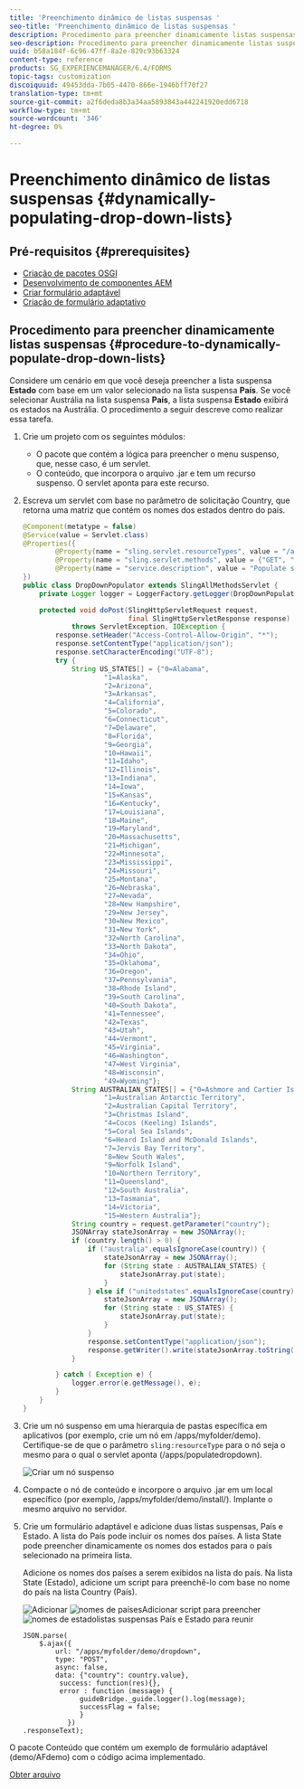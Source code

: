 ```yaml
---
title: 'Preenchimento dinâmico de listas suspensas '
seo-title: 'Preenchimento dinâmico de listas suspensas '
description: Procedimento para preencher dinamicamente listas suspensas com base em alguma lógica
seo-description: Procedimento para preencher dinamicamente listas suspensas com base em alguma lógica
uuid: b58a184f-6c96-47ff-8a2e-829c93b63324
content-type: reference
products: SG_EXPERIENCEMANAGER/6.4/FORMS
topic-tags: customization
discoiquuid: 49453dda-7b05-4470-866e-1946bff70f27
translation-type: tm+mt
source-git-commit: a2f6deda8b3a34aa5893843a442241920edd6718
workflow-type: tm+mt
source-wordcount: '346'
ht-degree: 0%

---
```



# Preenchimento dinâmico de listas suspensas {#dynamically-populating-drop-down-lists}

## Pré-requisitos {#prerequisites}

* [Criação de pacotes OSGI](https://helpx.adobe.com/experience-manager/using/creating-osgi-bundles-digital-marketing.html)
* [Desenvolvimento de componentes AEM](/help/sites-developing/components.md)
* [Criar formulário adaptável](/help/forms/using/creating-adaptive-form.md)
* [Criação de formulário adaptativo](/help/forms/using/introduction-forms-authoring.md)

## Procedimento para preencher dinamicamente listas suspensas {#procedure-to-dynamically-populate-drop-down-lists}

Considere um cenário em que você deseja preencher a lista suspensa **Estado** com base em um valor selecionado na lista suspensa **País**. Se você selecionar Austrália na lista suspensa **País**, a lista suspensa **Estado** exibirá os estados na Austrália. O procedimento a seguir descreve como realizar essa tarefa.

1. Crie um projeto com os seguintes módulos:

   * O pacote que contém a lógica para preencher o menu suspenso, que, nesse caso, é um servlet.
   * O conteúdo, que incorpora o arquivo .jar e tem um recurso suspenso. O servlet aponta para este recurso.

1. Escreva um servlet com base no parâmetro de solicitação Country, que retorna uma matriz que contém os nomes dos estados dentro do país.

   ```java
   @Component(metatype = false)
   @Service(value = Servlet.class)
   @Properties({
           @Property(name = "sling.servlet.resourceTypes", value = "/apps/populatedropdown"),
           @Property(name = "sling.servlet.methods", value = {"GET", "POST"}),
           @Property(name = "service.description", value = "Populate states dropdown based on country value")
   })
   public class DropDownPopulator extends SlingAllMethodsServlet {
       private Logger logger = LoggerFactory.getLogger(DropDownPopulator.class);
   
       protected void doPost(SlingHttpServletRequest request,
                             final SlingHttpServletResponse response)
               throws ServletException, IOException {
           response.setHeader("Access-Control-Allow-Origin", "*");
           response.setContentType("application/json");
           response.setCharacterEncoding("UTF-8");
           try {
               String US_STATES[] = {"0=Alabama",
                       "1=Alaska",
                       "2=Arizona",
                       "3=Arkansas",
                       "4=California",
                       "5=Colorado",
                       "6=Connecticut",
                       "7=Delaware",
                       "8=Florida",
                       "9=Georgia",
                       "10=Hawaii",
                       "11=Idaho",
                       "12=Illinois",
                       "13=Indiana",
                       "14=Iowa",
                       "15=Kansas",
                       "16=Kentucky",
                       "17=Louisiana",
                       "18=Maine",
                       "19=Maryland",
                       "20=Massachusetts",
                       "21=Michigan",
                       "22=Minnesota",
                       "23=Mississippi",
                       "24=Missouri",
                       "25=Montana",
                       "26=Nebraska",
                       "27=Nevada",
                       "28=New Hampshire",
                       "29=New Jersey",
                       "30=New Mexico",
                       "31=New York",
                       "32=North Carolina",
                       "33=North Dakota",
                       "34=Ohio",
                       "35=Oklahoma",
                       "36=Oregon",
                       "37=Pennsylvania",
                       "38=Rhode Island",
                       "39=South Carolina",
                       "40=South Dakota",
                       "41=Tennessee",
                       "42=Texas",
                       "43=Utah",
                       "44=Vermont",
                       "45=Virginia",
                       "46=Washington",
                       "47=West Virginia",
                       "48=Wisconsin",
                       "49=Wyoming"};
               String AUSTRALIAN_STATES[] = {"0=Ashmore and Cartier Islands",
                       "1=Australian Antarctic Territory",
                       "2=Australian Capital Territory",
                       "3=Christmas Island",
                       "4=Cocos (Keeling) Islands",
                       "5=Coral Sea Islands",
                       "6=Heard Island and McDonald Islands",
                       "7=Jervis Bay Territory",
                       "8=New South Wales",
                       "9=Norfolk Island",
                       "10=Northern Territory",
                       "11=Queensland",
                       "12=South Australia",
                       "13=Tasmania",
                       "14=Victoria",
                       "15=Western Australia"};
               String country = request.getParameter("country");
               JSONArray stateJsonArray = new JSONArray();
               if (country.length() > 0) {
                   if ("australia".equalsIgnoreCase(country)) {
                       stateJsonArray = new JSONArray();
                       for (String state : AUSTRALIAN_STATES) {
                           stateJsonArray.put(state);
                       }
                   } else if ("unitedstates".equalsIgnoreCase(country)) {
                       stateJsonArray = new JSONArray();
                       for (String state : US_STATES) {
                           stateJsonArray.put(state);
                       }
                   }
                   response.setContentType("application/json");
                   response.getWriter().write(stateJsonArray.toString());
               }
   
           } catch ( Exception e) {
               logger.error(e.getMessage(), e);
           }
       }
   }
   ```

1. Crie um nó suspenso em uma hierarquia de pastas específica em aplicativos (por exemplo, crie um nó em /apps/myfolder/demo). Certifique-se de que o parâmetro `sling:resourceType` para o nó seja o mesmo para o qual o servlet aponta (/apps/populatedropdown).

   ![Criar um nó suspenso](assets/dropdown-node.png)

1. Compacte o nó de conteúdo e incorpore o arquivo .jar em um local específico (por exemplo, /apps/myfolder/demo/install/). Implante o mesmo arquivo no servidor.
1. Crie um formulário adaptável e adicione duas listas suspensas, País e Estado. A lista do País pode incluir os nomes dos países. A lista State pode preencher dinamicamente os nomes dos estados para o país selecionado na primeira lista.

   Adicione os nomes dos países a serem exibidos na lista do país. Na lista State (Estado), adicione um script para preenchê-lo com base no nome do país na lista Country (País).

   ![Adicionar ](assets/country-dropdown.png) ![nomes de paísesAdicionar script para preencher ](assets/state-dropdown.png) ![nomes de estadolistas suspensas País e Estado para reunir](assets/2dropdowns.png)

   ```
   JSON.parse(
       $.ajax({
           url: "/apps/myfolder/demo/dropdown",
           type: "POST",
           async: false,
           data: {"country": country.value},
            success: function(res){},
            error : function (message) {  
                 guideBridge._guide.logger().log(message);
                 successFlag = false;
                 }
              })
   .responseText);
   ```

O pacote Conteúdo que contém um exemplo de formulário adaptável (demo/AFdemo) com o código acima implementado.

[Obter arquivo](assets/dropdown-demo-content-1.0.1-snapshot.zip)
